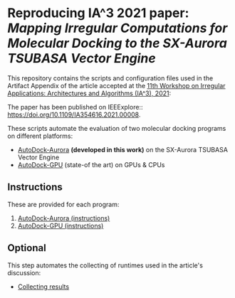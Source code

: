 # Reproducing IA^3 2021 paper: _Mapping Irregular Computations for Molecular Docking to the SX-Aurora TSUBASA Vector Engine_

This repository contains the scripts and configuration files used in the 
Artifact Appendix of the article accepted at the [11th Workshop on Irregular Applications: Architectures and Algorithms (IA^3), 2021](https://hpc.pnl.gov/IA3):

The paper has been published on IEEExplore:: https://doi.org/10.1109/IA354616.2021.00008.

These scripts automate the evaluation of two molecular docking programs on different platforms:
* [AutoDock-Aurora](https://github.com/esa-tu-darmstadt/AutoDock-Aurora) **(developed in this work)** on the SX-Aurora TSUBASA Vector Engine
* [AutoDock-GPU](https://github.com/ccsb-scripps/AutoDock-GPU) (state-of the art) on GPUs & CPUs

## Instructions

These are provided for each program:

1. [AutoDock-Aurora (instructions)](./USAGE_AURORA.md)
2. [AutoDock-GPU (instructions)](./USAGE_GPU.md)

## Optional

This step automates the collecting of runtimes used in the article's discussion:

* [Collecting results](./USAGE_COLLECT-RESULT-SCRIPT.md)


